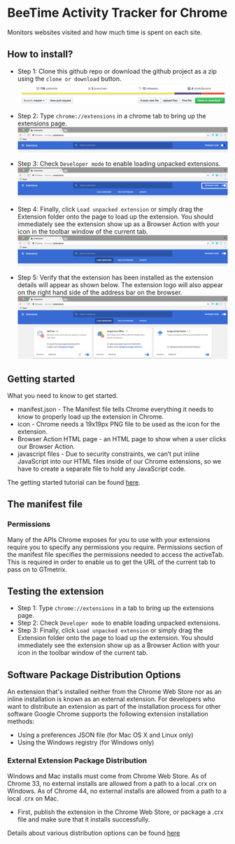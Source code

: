 # BeeTime Activity Tracker for Chrome
Monitors websites visited and how much time is spent on each site.

## How to install?
+ Step 1: Clone this github repo or download the github project as a zip using the ``` clone or download ``` button.
![Clone or Download](https://github.com/nishkumar/browser-timetracker/blob/master/chrome-extension/images/clone-or-download.png)

+ Step 2: Type ``` chrome://extensions ``` in a chrome tab to bring up the extensions page.
![Clone or Download](https://github.com/nishkumar/browser-timetracker/blob/master/chrome-extension/images/chrome-extensions.png)

+ Step 3: Check ``` Developer mode ``` to enable loading unpacked extensions.
![Clone or Download](https://github.com/nishkumar/browser-timetracker/blob/master/chrome-extension/images/developer-mode.png)

+ Step 4: Finally, click ``` Load unpacked extension ``` or simply drag the Extension folder onto the page to load up the extension. You should immediately see the extension show up as a Browser Action with your icon in the toolbar window of the current tab.
![Clone or Download](https://github.com/nishkumar/browser-timetracker/blob/master/chrome-extension/images/load-unpacked.png)

+ Step 5: Verify that the extension has been installed as the extension details will appear as shown below. The extension logo will also appear on the right hand side of the address bar on the browser.
![Clone or Download](https://github.com/nishkumar/browser-timetracker/blob/master/chrome-extension/images/beetime.png)


## Getting started
What you need to know to get started.
+ manifest.json -  The Manifest file tells Chrome everything it needs to know to properly load up the extension in Chrome.
+ icon - Chrome needs a 19x19px PNG file to be used as the icon for the extension.
+ Browser Action HTML page - an HTML page to show when a user clicks our Browser Action.
+ javascript files - Due to security constraints, we can’t put inline JavaScript into our HTML files inside of our Chrome extensions, so we have to create a separate file to hold any JavaScript code.

The getting started tutorial can be found [here](https://www.sitepoint.com/create-chrome-extension-10-minutes-flat/).


## The manifest file
### Permissions
Many of the APIs Chrome exposes for you to use with your extensions require you to specify any permissions you require.
Permissions section of the manifest file specifies the permissions needed to access the activeTab. This is required in order to enable us to get the URL of the current tab to pass on to GTmetrix.


## Testing the extension
+ Step 1: Type ``` chrome://extensions ``` in a tab to bring up the extensions page.
+ Step 2: Check ``` Developer mode ``` to enable loading unpacked extensions.
+ Step 3: Finally, click ``` Load unpacked extension ``` or simply drag the Extension folder onto the page to load up the extension. You should immediately see the extension show up as a Browser Action with your icon in the toolbar window of the current tab.


## Software Package Distribution Options
An extension that's installed neither from the Chrome Web Store nor as an inline installation is known as an external extension. For developers who want to distribute an extension as part of the installation process for other software Google Chrome supports the following extension installation methods:
+ Using a preferences JSON file (for Mac OS X and Linux only)
+ Using the Windows registry (for Windows only)

###  External Extension Package Distribution
Windows and Mac installs must come from Chrome Web Store. As of Chrome 33, no external installs are allowed from a path to a local .crx on Windows. As of Chrome 44, no external installs are allowed from a path to a local .crx on Mac.
+ First, publish the extension in the Chrome Web Store, or package a .crx file and make sure that it installs successfully.


Details about various distribution options can be found [here](https://developer.chrome.com/apps/external_extensions)

